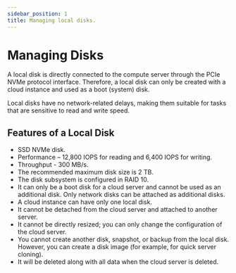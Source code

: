 ```yaml
---
sidebar_position: 1
title: Managing local disks.
---
```


# Managing Disks

A local disk is directly connected to the compute server through the PCIe NVMe protocol interface. Therefore, a local disk can only be created with a cloud instance and used as a boot (system) disk.

Local disks have no network-related delays, making them suitable for tasks that are sensitive to read and write speed.

## Features of a Local Disk

- SSD NVMe disk.
- Performance – 12,800 IOPS for reading and 6,400 IOPS for writing.
- Throughput - 300 MB/s.
- The recommended maximum disk size is 2 TB.
- The disk subsystem is configured in RAID 10.
- It can only be a boot disk for a cloud server and cannot be used as an additional disk. Only network disks can be attached as additional disks.
- A cloud instance can have only one local disk.
- It cannot be detached from the cloud server and attached to another server.
- It cannot be directly resized; you can only change the configuration of the cloud server.
- You cannot create another disk, snapshot, or backup from the local disk. However, you can create a disk image (for example, for quick server cloning).
- It will be deleted along with all data when the cloud server is deleted.